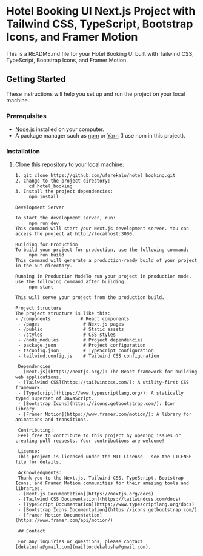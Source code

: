 # Hotel Booking UI Next.js Project with Tailwind CSS, TypeScript, Bootstrap Icons, and Framer Motion

This is a README.md file for your Hotel Booking UI built with Tailwind CSS, TypeScript, Bootstrap Icons, and Framer Motion.

## Getting Started

These instructions will help you set up and run the project on your local machine.

### Prerequisites

- [Node.js](https://nodejs.org/) installed on your computer.
- A package manager such as [npm](https://www.npmjs.com/) or [Yarn](https://yarnpkg.com/) (I use npm in this project).

### Installation

1. Clone this repository to your local machine:

   ```shell
   1. git clone https://github.com/uferekalu/hotel_booking.git 
   2. Change to the project directory:
        cd hotel_booking 
   3. Install the project dependencies:
        npm install
        
   Development Server
    
   To start the development server, run:
        npm run dev
   This command will start your Next.js development server. You can access the project at http://localhost:3000.
   
   Building for Production
   To build your project for production, use the following command:
        npm run build
   This command will generate a production-ready build of your project in the out directory.
   
   Running in Production ModeTo run your project in production mode, use the following command after building:
        npm start
   
   This will serve your project from the production build.
   
   Project Structure
   The project structure is like this:
   - /components           # React components
    - /pages                # Next.js pages
    - /public               # Static assets
    - /styles               # CSS styles
    - /node_modules         # Project dependencies
    - package.json          # Project configuration
    - tsconfig.json         # TypeScript configuration
    - tailwind.config.js    # Tailwind CSS configuration
    
    Dependencies
    - [Next.js](https://nextjs.org/): The React framework for building web applications.
    - [Tailwind CSS](https://tailwindcss.com/): A utility-first CSS framework.
    - [TypeScript](https://www.typescriptlang.org/): A statically typed superset of JavaScript.
    - [Bootstrap Icons](https://icons.getbootstrap.com/): Icon library.
    - [Framer Motion](https://www.framer.com/motion/): A library for animations and transitions.
    
    Contributing:
    Feel free to contribute to this project by opening issues or creating pull requests. Your contributions are welcome!
    
    License:
    This project is licensed under the MIT License - see the LICENSE file for details.
    
    Acknowledgments:
    Thank you to the Next.js, Tailwind CSS, TypeScript, Bootstrap Icons, and Framer Motion communities for their amazing tools and libraries.
    - [Next.js Documentation](https://nextjs.org/docs)
    - [Tailwind CSS Documentation](https://tailwindcss.com/docs)
    - [TypeScript Documentation](https://www.typescriptlang.org/docs)
    - [Bootstrap Icons Documentation](https://icons.getbootstrap.com/)
    - [Framer Motion Documentation](https://www.framer.com/api/motion/)

    ## Contact

    For any inquiries or questions, please contact [dekalusha@gmail.com](mailto:dekalusha@gmail.com).